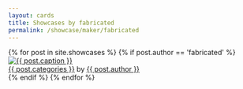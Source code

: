 ```yaml
---
layout: cards
title: Showcases by fabricated
permalink: /showcase/maker/fabricated
---
```

<div class="container">
<div class="row">
<div class="col">
<div class="card-columns blog">
{% for post in site.showcases %}
{% if post.author == 'fabricated' %}
<div class="card hover-shadow">
<a href="{{ post.url }}" title="{{ post.title | escape}}"><img class="card-img-top img-fluid" src="/img{{ post.url }}{{ post.img }}" alt="{{ post.caption }}"></a>
<footer class="rounded-bottom">
<a href="/showcase/pattern/{{ post.categories }}" title="Browse other showcases of this pattern">{{ post.categories }}</a> by 
<a href="/showcase/maker/{{ post.author }}" title="Browse other showcases by this maker">{{ post.author }}</a>
</footer>
</div>
{% endif %}
{% endfor %}
</div>
</div>
</div>
</div>
